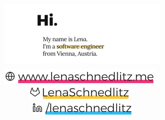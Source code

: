 <img src="https://github.com/LenaSchnedlitz/LenaSchnedlitz/blob/master/svg/header.svg" alt="Hi, I'm Lena.">

<p align="center">
<a href="https://www.lenaschnedlitz.me"><img src="https://github.com/LenaSchnedlitz/LenaSchnedlitz/blob/master/svg/homepage.svg" alt="Homepage"></a>
&nbsp; &nbsp;
<a href="https://gitlab.com/LenaSchnedlitz"><img src="https://github.com/LenaSchnedlitz/LenaSchnedlitz/blob/master/svg/gitlab.svg" alt="GitLab"></a>
&nbsp; &nbsp;
<a href="https://www.linkedin.com/in/lenaschnedlitz"><img src="https://github.com/LenaSchnedlitz/LenaSchnedlitz/blob/master/svg/linkedin.svg" alt="LinkedIn"></a>
</p>
